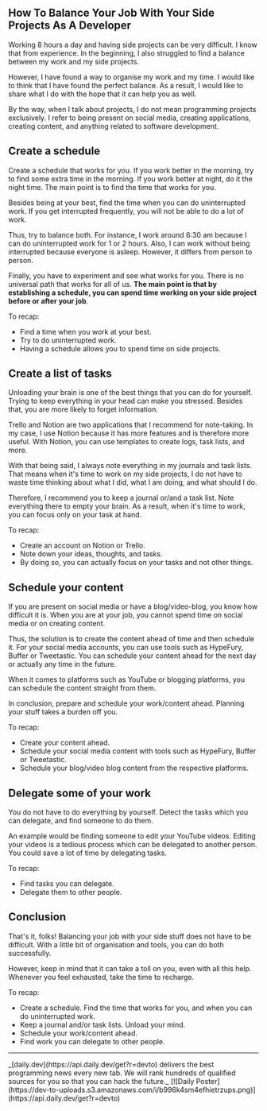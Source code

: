 ## How To Balance Your Job With Your Side Projects As A Developer

Working 8 hours a day and having side projects can be very difficult. I know that from experience. In the beginning, I also struggled to find a balance between my work and my side projects. 

However, I have found a way to organise my work and my time. I would like to think that I have found the perfect balance. As a result, I would like to share what I do with the hope that it can help you as well.

By the way, when I talk about projects, I do not mean programming projects exclusively. I refer to being present on social media, creating applications, creating content, and anything related to software development.

## Create a schedule
Create a schedule that works for you. If you work better in the morning, try to find some extra time in the morning. If you work better at night, do it the night time. The main point is to find the time that works for you.

Besides being at your best, find the time when you can do uninterrupted work. If you get interrupted frequently, you will not be able to do a lot of work.

Thus, try to balance both. For instance, I work around 6:30 am because I can do uninterrupted work for 1 or 2 hours. Also, I can work without being interrupted because everyone is asleep. However, it differs from person to person.

Finally, you have to experiment and see what works for you. There is no universal path that works for all of us. **The main point is that by establishing a schedule, you can spend time working on your side project before or after your job**. 

To recap:
* Find a time when you work at your best.
* Try to do uninterrupted work.
* Having a schedule allows you to spend time on side projects.

## Create a list of tasks
Unloading your brain is one of the best things that you can do for yourself. Trying to keep everything in your head can make you stressed. Besides that, you are more likely to forget information.

Trello and Notion are two applications that I recommend for note-taking. In my case, I use Notion because it has more features and is therefore more useful. With Notion, you can use templates to create logs, task lists, and more.

With that being said, I always note everything in my journals and task lists. That means when it's time to work on my side projects, I do not have to waste time thinking about what I did, what I am doing, and what should I do.

Therefore, I recommend you to keep a journal or/and a task list. Note everything there to empty your brain. As a result, when it's time to work, you can focus only on your task at hand.

To recap:
* Create an account on Notion or Trello.
* Note down your ideas, thoughts, and tasks.
* By doing so, you can actually focus on your tasks and not other things.

## Schedule your content
If you are present on social media or have a blog/video-blog, you know how difficult it is. When you are at your job, you cannot spend time on social media or on creating content.

Thus, the solution is to create the content ahead of time and then schedule it. For your social media accounts, you can use tools such as HypeFury, Buffer or Tweetastic. You can schedule your content ahead for the next day or actually any time in the future.

When it comes to platforms such as YouTube or blogging platforms, you can schedule the content straight from them.

In conclusion, prepare and schedule your work/content ahead. Planning your stuff takes a burden off you.

To recap:
* Create your content ahead.
* Schedule your social media content with tools such as HypeFury, Buffer or Tweetastic.
* Schedule your blog/video blog content from the respective platforms.

## Delegate some of your work
You do not have to do everything by yourself. Detect the tasks which you can delegate, and find someone to do them.

An example would be finding someone to edit your YouTube videos. Editing your videos is a tedious process which can be delegated to another person. You could save a lot of time by delegating tasks.

To recap:
* Find tasks you can delegate.
* Delegate them to other people.

## Conclusion
That's it, folks! Balancing your job with your side stuff does not have to be difficult. With a little bit of organisation and tools, you can do both successfully.

However, keep in mind that it can take a toll on you, even with all this help. Whenever you feel exhausted, take the time to recharge. 

To recap:
* Create a schedule. Find the time that works for you, and when you can do uninterrupted work.
* Keep a journal and/or task lists. Unload your mind.
* Schedule your work/content ahead.
* Find work you can delegate to other people.

<hr/>
_[daily.dev](https://api.daily.dev/get?r=devto) delivers the best programming news every new tab. We will rank hundreds of qualified sources for you so that you can hack the future._
[![Daily Poster](https://dev-to-uploads.s3.amazonaws.com/i/b996k4sm4efhietrzups.png)](https://api.daily.dev/get?r=devto)